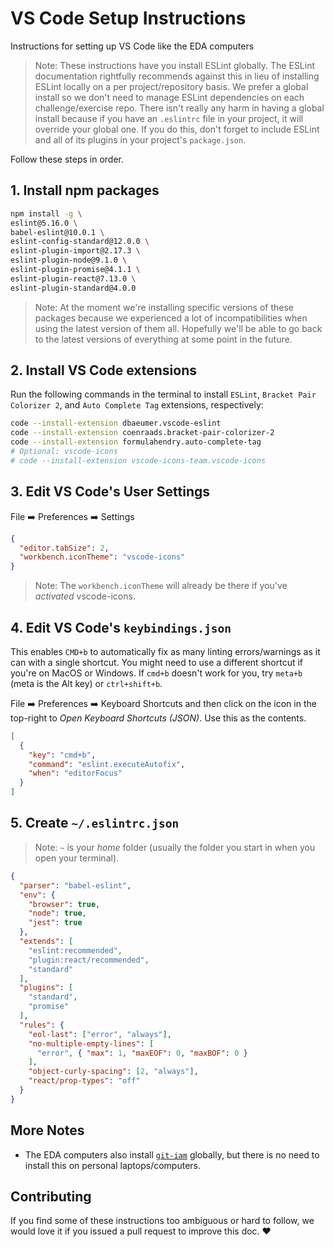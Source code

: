 # VS Code Setup Instructions

Instructions for setting up VS Code like the EDA computers

> Note: These instructions have you install ESLint globally. The ESLint documentation rightfully recommends against this in lieu of installing ESLint locally on a per project/repository basis. We prefer a global install so we don't need to manage ESLint dependencies on each challenge/exercise repo. There isn't really any harm in having a global install because if you have an `.eslintrc` file in your project, it will override your global one. If you do this, don't forget to include ESLint and all of its plugins in your project's `package.json`.

Follow these steps in order.

## 1. Install npm packages

```sh
npm install -g \
eslint@5.16.0 \
babel-eslint@10.0.1 \
eslint-config-standard@12.0.0 \
eslint-plugin-import@2.17.3 \
eslint-plugin-node@9.1.0 \
eslint-plugin-promise@4.1.1 \
eslint-plugin-react@7.13.0 \
eslint-plugin-standard@4.0.0
```

> Note: At the moment we're installing specific versions of these packages because we experienced a lot of incompatibilities when using the latest version of them all. Hopefully we'll be able to go back to the latest versions of everything at some point in the future.


## 2. Install VS Code extensions

Run the following commands in the terminal to install `ESLint`, `Bracket Pair Colorizer 2`, and `Auto Complete Tag` extensions, respectively:

```sh
code --install-extension dbaeumer.vscode-eslint
code --install-extension coenraads.bracket-pair-colorizer-2
code --install-extension formulahendry.auto-complete-tag
# Optional: vscode-icons
# code --install-extension vscode-icons-team.vscode-icons
```


## 3. Edit VS Code's User Settings

File :arrow_right: Preferences :arrow_right: Settings

```json
{
  "editor.tabSize": 2,
  "workbench.iconTheme": "vscode-icons"
}
```

> Note: The `workbench.iconTheme` will already be there if you've _activated_ vscode-icons.


## 4. Edit VS Code's `keybindings.json`

This enables `CMD+b` to automatically fix as many linting errors/warnings as it can with a single shortcut. You might need to use a different shortcut if you're on MacOS or Windows. If `cmd+b` doesn't work for you, try `meta+b` (meta is the Alt key) or `ctrl+shift+b`.

File :arrow_right: Preferences :arrow_right: Keyboard Shortcuts and then click on the icon in the top-right to _Open Keyboard Shortcuts (JSON)_. Use this as the contents.

```json
[
  {
    "key": "cmd+b",
    "command": "eslint.executeAutofix",
    "when": "editorFocus"
  }
]
```

## 5. Create `~/.eslintrc.json`

> Note: `~` is your _home_ folder (usually the folder you start in when you open your terminal).

```json
{
  "parser": "babel-eslint",
  "env": {
    "browser": true,
    "node": true,
    "jest": true
  },
  "extends": [
    "eslint:recommended",
    "plugin:react/recommended",
    "standard"
  ],
  "plugins": [
    "standard",
    "promise"
  ],
  "rules": {
    "eol-last": ["error", "always"],
    "no-multiple-empty-lines": [
      "error", { "max": 1, "maxEOF": 0, "maxBOF": 0 }
    ],
    "object-curly-spacing": [2, "always"],
    "react/prop-types": "off"
  }
}
```

## More Notes

* The EDA computers also install [`git-iam`](https://npmjs.com/package/git-iam) globally, but there is no need to install this on personal laptops/computers.

## Contributing

If you find some of these instructions too ambiguous or hard to follow, we would love it if you issued a pull request to improve this doc. :heart:


